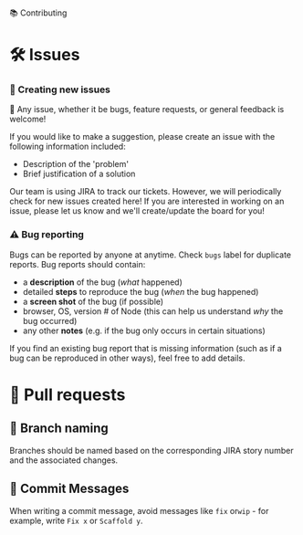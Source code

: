 📚 Contributing

# 🛠 Issues

### 📝 Creating new issues

🎉 Any issue, whether it be bugs, feature requests, or general feedback is welcome!

If you would like to make a suggestion, please create an issue with the following information included:

- Description of the 'problem'
- Brief justification of a solution

Our team is using JIRA to track our tickets. However, we will periodically check for new issues created here!
If you are interested in working on an issue, please let us know and we'll create/update the board for you!

### ⚠ Bug reporting

Bugs can be reported by anyone at anytime. Check `bugs` label for duplicate reports. Bug reports should contain:

- a **description** of the bug (_what_ happened)
- detailed **steps** to reproduce the bug (_when_ the bug happened)
- a **screen shot** of the bug (if possible)
- browser, OS, version # of Node (this can help us understand _why_ the bug occurred)
- any other **notes** (e.g. if the bug only occurs in certain situations)

If you find an existing bug report that is missing information (such as if a bug can be reproduced in other ways), feel free to add details.

# 🔀 Pull requests

## 🌿 Branch naming

Branches should be named based on the corresponding JIRA story number and the associated changes.

## 💬 Commit Messages

When writing a commit message, avoid messages like `fix` or`wip` - for example, write `Fix x` or `Scaffold y`.
